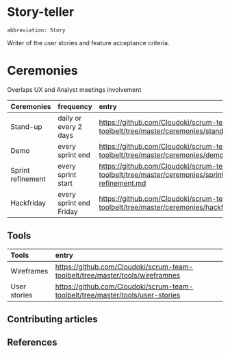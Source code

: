 # Story-teller
`abbreviation: Story`

Writer of the user stories and feature acceptance criteria.

# Ceremonies

Overlaps UX and Analyst meetings involvement

Ceremonies | frequency | entry
:---|:---|:---
Stand-up | daily or every 2 days | https://github.com/Cloudoki/scrum-team-toolbelt/tree/master/ceremonies/stand-up.md
Demo | every sprint end | https://github.com/Cloudoki/scrum-team-toolbelt/tree/master/ceremonies/demo.md
Sprint refinement | every sprint start | https://github.com/Cloudoki/scrum-team-toolbelt/tree/master/ceremonies/sprint-refinement.md
Hackfriday | every sprint end Friday | https://github.com/Cloudoki/scrum-team-toolbelt/tree/master/ceremonies/hackfriday.md


## Tools

Tools | entry
:---|:---|
Wireframes | https://github.com/Cloudoki/scrum-team-toolbelt/tree/master/tools/wireframnes
User stories | https://github.com/Cloudoki/scrum-team-toolbelt/tree/master/tools/user-stories

## Contributing articles

## References
